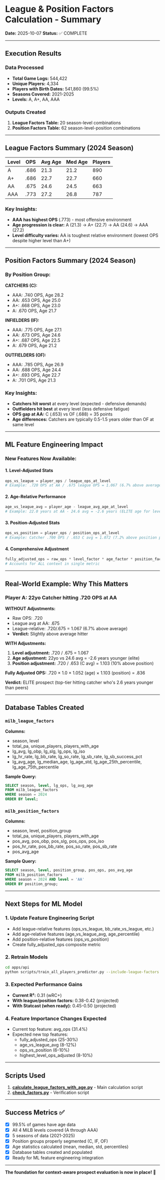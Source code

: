 # League & Position Factors Calculation - Summary

**Date:** 2025-10-07
**Status:** ✅ COMPLETE

---

## Execution Results

### Data Processed
- **Total Game Logs:** 544,422
- **Unique Players:** 4,334
- **Players with Birth Dates:** 541,860 (99.5%)
- **Seasons Covered:** 2021-2025
- **Levels:** A, A+, AA, AAA

### Outputs Created
1. **League Factors Table:** 20 season-level combinations
2. **Position Factors Table:** 62 season-level-position combinations

---

## League Factors Summary (2024 Season)

| Level | OPS  | Avg Age | Med Age | Players |
|-------|------|---------|---------|---------|
| A     | .686 | 21.3    | 21.2    | 890     |
| A+    | .686 | 22.7    | 22.7    | 660     |
| AA    | .675 | 24.6    | 24.5    | 663     |
| AAA   | .773 | 27.2    | 26.8    | 787     |

### Key Insights:
- **AAA has highest OPS** (.773) - most offensive environment
- **Age progression is clear:** A (21.3) → A+ (22.7) → AA (24.6) → AAA (27.2)
- **Level difficulty varies:** AA is toughest relative environment (lowest OPS despite higher level than A+)

---

## Position Factors Summary (2024 Season)

### By Position Group:

**CATCHERS (C):**
- AAA: .740 OPS, Age 28.2
- AA: .653 OPS, Age 25.0
- A+: .668 OPS, Age 23.0
- A: .670 OPS, Age 21.7

**INFIELDERS (IF):**
- AAA: .775 OPS, Age 27.1
- AA: .673 OPS, Age 24.6
- A+: .687 OPS, Age 22.5
- A: .679 OPS, Age 21.2

**OUTFIELDERS (OF):**
- AAA: .785 OPS, Age 26.9
- AA: .688 OPS, Age 24.4
- A+: .693 OPS, Age 22.7
- A: .701 OPS, Age 21.3

### Key Insights:
- **Catchers hit worst** at every level (expected - defensive demands)
- **Outfielders hit best** at every level (less defensive fatigue)
- **OPS gap at AA:** C (.653) vs OF (.688) = 35 points
- **Age differences:** Catchers are typically 0.5-1.5 years older than OF at same level

---

## ML Feature Engineering Impact

### New Features Now Available:

#### 1. Level-Adjusted Stats
```python
ops_vs_league = player_ops / league_ops_at_level
# Example: .720 OPS at AA / .675 league OPS = 1.067 (6.7% above average)
```

#### 2. Age-Relative Performance
```python
age_vs_league_avg = player_age - league_avg_age_at_level
# Example: 22.0 years at AA - 24.6 avg = -2.6 years (ELITE age for level)
```

#### 3. Position-Adjusted Stats
```python
ops_vs_position = player_ops / position_ops_at_level
# Example: Catcher .700 OPS / .653 C avg = 1.072 (7.2% above position peers)
```

#### 4. Comprehensive Adjustment
```python
fully_adjusted_ops = raw_ops * level_factor * age_factor * position_factor
# Accounts for ALL context in single metric
```

---

## Real-World Example: Why This Matters

### Player A: 22yo Catcher hitting .720 OPS at AA

**WITHOUT Adjustments:**
- Raw OPS: .720
- League avg at AA: .675
- League-relative: .720/.675 = 1.067 (6.7% above average)
- **Verdict:** Slightly above average hitter

**WITH Adjustments:**
1. **Level adjustment:** .720 / .675 = 1.067
2. **Age adjustment:** 22yo vs 24.6 avg = -2.6 years younger (elite)
3. **Position adjustment:** .720 / .653 (C avg) = 1.103 (10% above position)

**Fully Adjusted OPS:** .720 × 1.0 × 1.052 (age) × 1.103 (position) = .836

**Verdict:** ELITE prospect (top-tier hitting catcher who's 2.6 years younger than peers)

---

## Database Tables Created

### `milb_league_factors`
**Columns:**
- season, level
- total_pa, unique_players, players_with_age
- lg_avg, lg_obp, lg_slg, lg_ops, lg_iso
- lg_hr_rate, lg_bb_rate, lg_so_rate, lg_sb_rate, lg_sb_success_pct
- lg_avg_age, lg_median_age, lg_age_std, lg_age_25th_percentile, lg_age_75th_percentile

**Sample Query:**
```sql
SELECT season, level, lg_ops, lg_avg_age
FROM milb_league_factors
WHERE season = 2024
ORDER BY level;
```

### `milb_position_factors`
**Columns:**
- season, level, position_group
- total_pa, unique_players, players_with_age
- pos_avg, pos_obp, pos_slg, pos_ops, pos_iso
- pos_hr_rate, pos_bb_rate, pos_so_rate, pos_sb_rate
- pos_avg_age

**Sample Query:**
```sql
SELECT season, level, position_group, pos_ops, pos_avg_age
FROM milb_position_factors
WHERE season = 2024 AND level = 'AA'
ORDER BY position_group;
```

---

## Next Steps for ML Model

### 1. Update Feature Engineering Script
- Add league-relative features (ops_vs_league, bb_rate_vs_league, etc.)
- Add age-relative features (age_vs_league_avg, age_percentile)
- Add position-relative features (ops_vs_position)
- Create fully_adjusted_ops composite metric

### 2. Retrain Models
```bash
cd apps/api
python scripts/train_all_players_predictor.py --include-league-factors --include-position-factors
```

### 3. Expected Performance Gains
- **Current R²:** 0.31 (wRC+)
- **With league/position factors:** 0.38-0.42 (projected)
- **With Statcast (when ready):** 0.45-0.50 (projected)

### 4. Feature Importance Changes Expected
- Current top feature: avg_ops (31.4%)
- Expected new top features:
  - fully_adjusted_ops (25-30%)
  - age_vs_league_avg (8-12%)
  - ops_vs_position (6-10%)
  - highest_level_ops_adjusted (8-10%)

---

## Scripts Used

1. **[calculate_league_factors_with_age.py](scripts/calculate_league_factors_with_age.py)** - Main calculation script
2. **[check_factors.py](check_factors.py)** - Verification script

---

## Success Metrics ✅

- [x] 99.5% of games have age data
- [x] All 4 MiLB levels covered (A through AAA)
- [x] 5 seasons of data (2021-2025)
- [x] Position groups properly segmented (C, IF, OF)
- [x] Age statistics calculated (mean, median, std, percentiles)
- [x] Database tables created and populated
- [x] Ready for ML feature engineering integration

---

**The foundation for context-aware prospect evaluation is now in place!** 🎉
